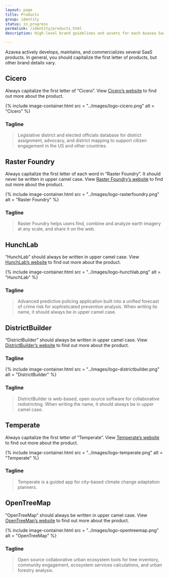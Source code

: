 ```yaml
---
layout: page
title: Products
group: identity
status: in_progress
permalink: /identity/products.html
description: High-level brand guidelines and assets for each Azavea SaaS product.

---
```

Azavea actively develops, maintains, and commercializes several SaaS products. In general, you should capitalize the first letter of products, but other brand details vary.

## Cicero
Always capitalize the first letter of “Cicero”. View [Cicero’s website](https://www.cicerodata.com/) to find out more about the product.

{% include image-container.html
  src =  "../images/logo-cicero.png"
  alt =  "Cicero"
%}

### Tagline
> Legislative district and elected officials database for district assignment, advocacy, and district mapping to support citizen engagement in the US and other countries.

## Raster Foundry
Always capitalize the first letter of each word in “Raster Foundry”. It should never be written in upper camel case. View [Raster Foundry’s website](https://www.rasterfoundry.com/) to find out more about the product.

{% include image-container.html
  src =  "../images/logo-rasterfoundry.png"
  alt =  "Raster Foundry"
%}

### Tagline
>Raster Foundry helps users find, combine and analyze earth imagery at any scale, and share it on the web.

## HunchLab
“HunchLab” should always be written in upper camel case. View [HunchLab’s website](https://www.hunchlab.com/) to find out more about the product.

{% include image-container.html
  src =  "../images/logo-hunchlab.png"
  alt =  "HunchLab"
%}

### Tagline
> Advanced predictive policing application built into a unified forecast of crime risk for sophisticated prevention analysis. When writing its name, it should always be in upper camel case.

## DistrictBuilder
“DistrictBuilder” should always be written in upper camel case. View [DistrictBuilder’s website](http://www.districtbuilder.org/) to find out more about the product.

### Tagline
{% include image-container.html
  src =  "../images/logo-districtbuilder.png"
  alt =  "DistrictBuilder"
%}

### Tagline
> DistrictBuilder is web-based, open source software for collaborative redistricting. When writing the name, it should always be in upper camel case.

## Temperate
Always capitalize the first letter of “Temperate”. View [Temperate’s website](https://www.temperate.io/) to find out more about the product.

{% include image-container.html
  src =  "../images/logo-temperate.png"
  alt =  "Temperate"
%}

### Tagline
> Temperate is a guided app for city-based climate change adaptation planners.

## OpenTreeMap
“OpenTreeMap” should always be written in upper camel case. View [OpenTreeMap’s website](https://www.opentreemap.org/) to find out more about the product.

{% include image-container.html
  src =  "../images/logo-opentreemap.png"
  alt =  "OpenTreeMap"
%}

### Tagline
> Open source collaborative urban ecosystem tools for tree inventory, community engagement, ecosystem services calculations, and urban forestry analysis.
